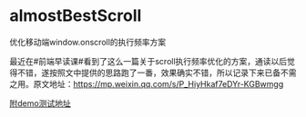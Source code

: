 # almostBestScroll

优化移动端window.onscroll的执行频率方案

最近在#前端早读课#看到了这么一篇关于scroll执行频率优化的方案，通读以后觉得不错，遂按照文中提供的思路跑了一番，效果确实不错，所以记录下来已备不需之用。原文地址：https://mp.weixin.qq.com/s/P_HiyHkaf7eDYr-KGBwmgg

[附demo测试地址](https://sunbf1987.github.io/almostBestScroll/index.html "demo")




